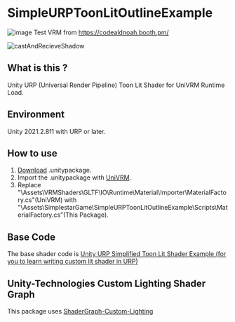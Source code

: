# SimpleURPToonLitOutlineExample
![image](https://user-images.githubusercontent.com/20289559/151178653-4e27ddb3-24cb-4ecf-b207-35709d203b23.png)
Test VRM from https://codealdnoah.booth.pm/

![castAndRecieveShadow](https://user-images.githubusercontent.com/20289559/164125018-c7bc1ab7-97ba-4a91-9c14-842da64de09b.jpg)


<!-- ![image](https://user-images.githubusercontent.com/20289559/151182615-79250fcc-526f-4a03-851e-5d71515ea968.png) -->

## What is this ?
Unity URP (Universal Render Pipeline) Toon Lit Shader for UniVRM Runtime Load.

## Environment
Unity 2021.2.8f1 with URP or later.

## How to use

1. [Download](../../releases) .unitypackage.
2. Import the .unitypackage with [UniVRM](https://github.com/vrm-c/UniVRM).
3. Replace "\Assets\VRMShaders\GLTF\IO\Runtime\Material\Importer\MaterialFactory.cs"(UniVRM) with "\Assets\SimplestarGame\SimpleURPToonLitOutlineExample\Scripts\MaterialFactory.cs"(This Package).

## Base Code
The base shader code is [Unity URP Simplified Toon Lit Shader Example (for you to learn writing custom lit shader in URP)](https://github.com/ColinLeung-NiloCat/UnityURPToonLitShaderExample)

## Unity-Technologies Custom Lighting Shader Graph
This package uses [ShaderGraph-Custom-Lighting](https://github.com/Unity-Technologies/ShaderGraph-Custom-Lighting)

